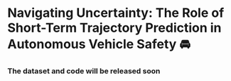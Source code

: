 # Navigating Uncertainty: The Role of Short-Term Trajectory Prediction in Autonomous Vehicle Safety 🚘


### The dataset and code will be released soon
